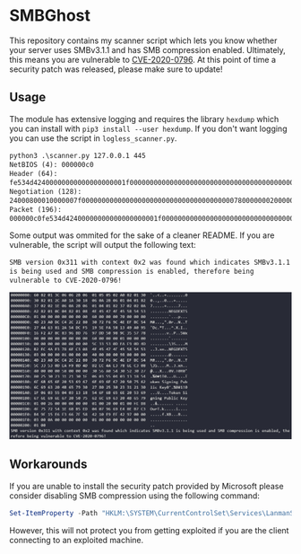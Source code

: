 # SMBGhost
This repository contains my scanner script which lets you know whether your server uses SMBv3.1.1 and has SMB compression enabled. Ultimately, this means you are vulnerable to [CVE-2020-0796](https://portal.msrc.microsoft.com/en-US/security-guidance/advisory/CVE-2020-0796). At this point of time a security patch was released, please make sure to update!

## Usage
The module has extensive logging and requires the library `hexdump` which you can install with `pip3 install --user hexdump`. If you don't want logging you can use the script in `logless_scanner.py`.

```
python3 .\scanner.py 127.0.0.1 445
NetBIOS (4): 000000c0
Header (64): fe534d42400000000000000000001f00000000000000000000000000000000000000000000000000000000000000000000000000000000000000000000000000
Negotiation (128): 24000800010000007f000000000000000000000000000000000000007800000002000000020210022202240200030203100311030000000001002600000000000100200001000100000000000000000000000000000000000000000000000000000000000000000003000a000000000001000000010000000100000000000000
Packet (196): 000000c0fe534d42400000000000000000001f0000000000000000000000000000000000000000000000000000000000000000000000000000000000000000000000000024000800010000007f000000000000000000000000000000000000007800000002000000020210022202240200030203100311030000000001002600000000000100200001000100000000000000000000000000000000000000000000000000000000000000000003000a000000000001000000010000000100000000000000
```

Some output was ommited for the sake of a cleaner README. If you are vulnerable, the script will output the following text:

```
SMB version 0x311 with context 0x2 was found which indicates SMBv3.1.1 is being used and SMB compression is enabled, therefore being vulnerable to CVE-2020-0796!
```

![vulnerable](vulnerable.png)

## Workarounds
If you are unable to install the security patch provided by Microsoft please consider disabling SMB compression using the following command:

```powershell
Set-ItemProperty -Path "HKLM:\SYSTEM\CurrentControlSet\Services\LanmanServer\Parameters" DisableCompression -Type DWORD -Value 1 -Force
```

However, this will not protect you from getting exploited if you are the client connecting to an exploited machine.
